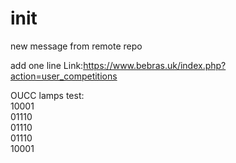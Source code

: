 # init

new message from remote repo

add one line
Link:https://www.bebras.uk/index.php?action=user_competitions

OUCC lamps test:\
10001\
01110\
01110\
01110\
10001

